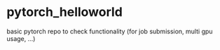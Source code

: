 # pytorch_helloworld
basic pytorch repo to check functionality (for job submission, multi gpu usage, ...)
